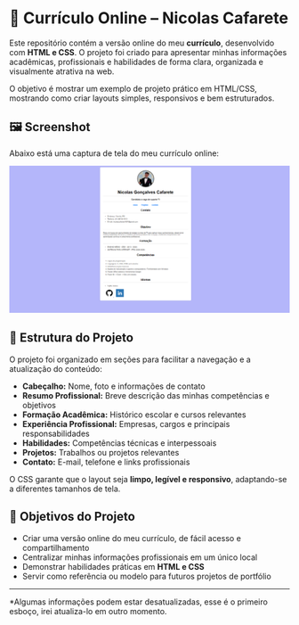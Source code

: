 # 💼 Currículo Online – Nicolas Cafarete

Este repositório contém a versão online do meu **currículo**, desenvolvido com **HTML e CSS**. O projeto foi criado para apresentar minhas informações acadêmicas, profissionais e habilidades de forma clara, organizada e visualmente atrativa na web.

O objetivo é mostrar um exemplo de projeto prático em HTML/CSS, mostrando como criar layouts simples, responsivos e bem estruturados.

## 🖼️ Screenshot

Abaixo está uma captura de tela do meu currículo online:

![Screenshot do Currículo](img/image.png)

## 🔨 Estrutura do Projeto

O projeto foi organizado em seções para facilitar a navegação e a atualização do conteúdo:

- **Cabeçalho:** Nome, foto e informações de contato  
- **Resumo Profissional:** Breve descrição das minhas competências e objetivos  
- **Formação Acadêmica:** Histórico escolar e cursos relevantes  
- **Experiência Profissional:** Empresas, cargos e principais responsabilidades  
- **Habilidades:** Competências técnicas e interpessoais  
- **Projetos:** Trabalhos ou projetos relevantes  
- **Contato:** E-mail, telefone e links profissionais  

O CSS garante que o layout seja **limpo, legível e responsivo**, adaptando-se a diferentes tamanhos de tela.

## 🚀 Objetivos do Projeto

- Criar uma versão online do meu currículo, de fácil acesso e compartilhamento  
- Centralizar minhas informações profissionais em um único local  
- Demonstrar habilidades práticas em **HTML e CSS**  
- Servir como referência ou modelo para futuros projetos de portfólio  

---

*Algumas informações podem estar desatualizadas, esse é o primeiro esboço, irei atualiza-lo em outro momento.
